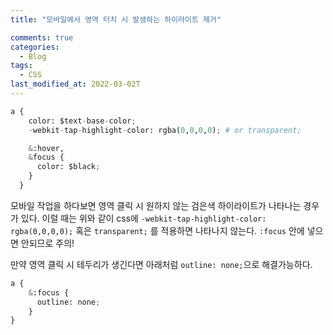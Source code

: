 ```yaml
---
title: "모바일에서 영역 터치 시 발생하는 하이라이트 제거"

comments: true
categories:
  - Blog
tags:
  - CSS
last_modified_at: 2022-03-02T
---
```


```python
a {
    color: $text-base-color;
    -webkit-tap-highlight-color: rgba(0,0,0,0); # or transparent;

    &:hover,
    &focus {
      color: $black;
    }
  }
```
모바일 작업을 하다보면 영역 클릭 시 원하지 않는 검은색 하이라이트가 나타나는 경우가 있다. 
이럴 때는 위와 같이 css에 `-webkit-tap-highlight-color:` `rgba(0,0,0,0);` 혹은 `transparent;` 를 적용하면 나타나지 않는다. `:focus` 안에 넣으면 안되므로 주의!

만약 영역 클릭 시 테두리가 생긴다면 아래처럼 `outline: none;`으로 해결가능하다. 
```python
a {
    &:focus {
      outline: none;
    }
}
```

